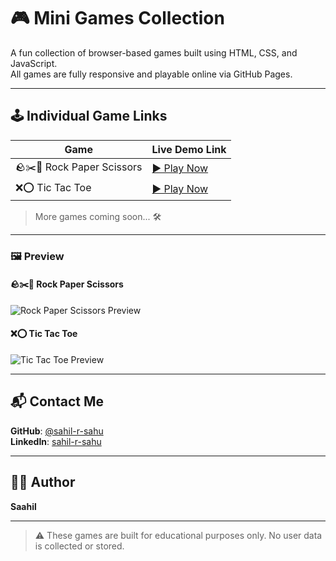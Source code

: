 # 🎮 Mini Games Collection

A fun collection of browser-based games built using HTML, CSS, and JavaScript.  
All games are fully responsive and playable online via GitHub Pages.

---

## 🕹️ Individual Game Links

| Game                         | Live Demo Link                                                                                    |
|------------------------------|---------------------------------------------------------------------------------------------------|
| 🪨✂️📄 Rock Paper Scissors  | [▶️ Play Now](https://sahil-r-sahu.github.io/JavaScript-Practice-Questions/Rock-Paper-Scissors/index.html)  |
| ❌⭕ Tic Tac Toe            | [▶️ Play Now](https://sahil-r-sahu.github.io/JavaScript-Practice-Questions/tic-tac-toe/index.html)           |

> More games coming soon... 🛠️

---
### 🖼️ Preview

#### 🪨✂️📄 Rock Paper Scissors  
![Rock Paper Scissors Preview]( Rock-Paper-Scissors/img/Screenshot%20.png)

#### ❌⭕ Tic Tac Toe  
![Tic Tac Toe Preview](tic-tac-toe/img/screenshot.png )

---

## 📬 Contact Me

**GitHub**: [@sahil-r-sahu](https://github.com/sahil-r-sahu) <br>
**LinkedIn**: [sahil-r-sahu](https://www.linkedin.com/in/sahil-r-sahu/) 

---
## 👨‍💻 Author

**Saahil**  

---

> ⚠️ These games are built for educational purposes only. No user data is collected or stored.
